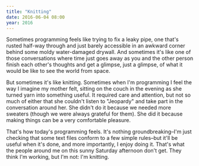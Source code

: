 ```yaml
---
title: "Knitting"
date: 2016-06-04 08:00
year: 2016
---
```

<p>
  Sometimes programming feels like trying to fix a leaky pipe,
  one that's rusted half-way through
  and just barely accessible in an awkward corner
  behind some moldy water-damaged drywall.
  And sometimes it's like one of those conversations where time just goes away
  as you and the other person finish each other's thoughts and get a glimpse,
  just a glimpse,
  of what it would be like to see the world from space.
</p>
<p>
  But sometimes it's like knitting.
  Sometimes when I'm programming I feel the way I imagine my mother felt,
  sitting on the couch in the evening
  as she turned yarn into something useful.
  It required care and attention,
  but not so much of either that she couldn't listen to "Jeopardy"
  and take part in the conversation around her.
  She didn't do it because we needed more sweaters
  (though we were always grateful for them).
  She did it because making things can be a very comfortable pleasure.
</p>
<p>
  That's how today's programming feels.
  It's nothing groundbreaking–I'm just checking that
  some text files conform to a few simple rules–but
  it'll be useful when it's done,
  and more importantly,
  I enjoy doing it.
  That's what the people around me on this sunny Saturday afternoon don't get.
  They think I'm working, but I'm not:
  I'm knitting.
</p>
